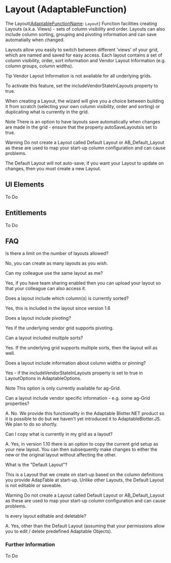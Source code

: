 # Layout (AdaptableFunction)

The Layout([AdaptableFunctionName](https://api.adaptabletools.com/modules/_src_predefinedconfig_common_types_.html#adaptablefunctionname): `Layout`) Function facilities creating Layouts (a.k.a. Views) - sets of column visibility and order. Layouts can also include column sorting, grouping and pivoting information and can save automatially when changed.

Layouts allow you easily to switch between different 'views' of your grid, which are named and saved for easy access. Each layout contains a set of column visibility, order, sort information and Vendor Layout Information (e.g. column groups, column widths).

Tip
Vendor Layout Information is not available for all underlying grids.

To activate this feature, set the includeVendorStateInLayouts property to true.

When creating a Layout, the wizard will give you a choice between building it from scratch (selecting your own column visibility, order and sorting) or duplicating what is currently in the grid.

Note
There is an option to have layouts save automatically when changes are made in the grid - ensure that the property autoSaveLayoutsis set to true.

Warning
Do not create a Layout called Default Layout or AB_Default_Layout as these are used to map your start-up column configuration and can cause problems.

The Default Layout will not auto-save; if you want your Layout to update on changes, then you must create a new Layout.



## UI Elements
To Do

## Entitlements
To Do

## FAQ

Is there a limit on the number of layouts allowed?

No, you can create as many layouts as you wish.

Can my colleague use the same layout as me?

Yes, if you have team sharing enabled then you can upload your layout so that your colleague can also access it.

Does a layout include which column(s) is currently sorted?

Yes, this is included in the layout since version 1.6

Does a layout include pivoting?

Yes if the underlying vendor grid supports pivoting.

Can a layout included multiple sorts?

Yes. If the underlying grid supports multiple sorts, then the layout will as well.

Does a layout include information about column widths or pinning?

Yes - if the includeVendorStateInLayouts property is set to true in LayoutOptions in AdaptableOptions.  

Note
This option is only currently available for ag-Grid.

Can a layout include vendor specific information - e.g. some ag-Grid properties?

A. No. We provide this functionality in the Adaptable Blotter.NET product so it is possible to do but we haven't yet introduced it to AdaptableBlotter.JS. We plan to do so shortly.

Can I copy what is currently in my grid as a layout?

A. Yes, in version 1.10 there is an option to copy the current grid setup as your new layout. You can then subsequently make changes to either the new or the original layout without affecting the other.

What is the "Default Layout"?

This is a Layout that we create on start-up based on the column definitions you provide AdapTable at start-up. Unlike other Layouts, the Default Layout is not editable or saveable.

Warning
Do not create a Layout called Default Layout or AB_Default_Layout as these are used to map your start-up column configuration and can cause problems.

Is every layout editable and deletable?

A. Yes, other than the Default Layout (assuming that your permissions allow you to edit / delete predefined Adaptable Objects).

### Further Information

To Do

